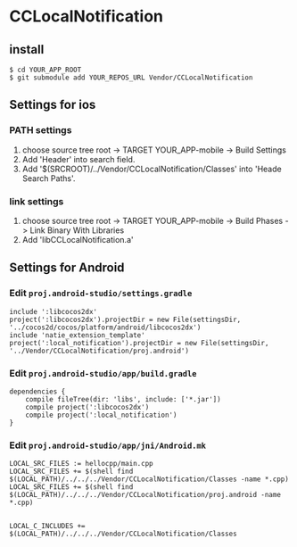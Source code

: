 # CCLocalNotification

## install

```
$ cd YOUR_APP_ROOT
$ git submodule add YOUR_REPOS_URL Vendor/CCLocalNotification
```

## Settings for ios

### PATH settings

1. choose source tree root -> TARGET YOUR_APP-mobile -> Build Settings
1. Add  'Header' into search field.
1. Add '$(SRCROOT)/../Vendor/CCLocalNotification/Classes' into 'Heade Search Paths'.

### link settings

1. choose source tree root -> TARGET YOUR_APP-mobile -> Build Phases -> Link Binary With Libraries
1. Add 'libCCLocalNotification.a'


## Settings for Android

### Edit `proj.android-studio/settings.gradle`

```
include ':libcocos2dx'
project(':libcocos2dx').projectDir = new File(settingsDir, '../cocos2d/cocos/platform/android/libcocos2dx')
include 'natie_extension_template'
project(':local_notification').projectDir = new File(settingsDir, '../Vendor/CCLocalNotification/proj.android')
```

### Edit `proj.android-studio/app/build.gradle`

```
dependencies {
    compile fileTree(dir: 'libs', include: ['*.jar'])
    compile project(':libcocos2dx')
    compile project(':local_notification')
}
```

### Edit `proj.android-studio/app/jni/Android.mk`

```
LOCAL_SRC_FILES := hellocpp/main.cpp
LOCAL_SRC_FILES += $(shell find $(LOCAL_PATH)/../../../Vendor/CCLocalNotification/Classes -name *.cpp)
LOCAL_SRC_FILES += $(shell find $(LOCAL_PATH)/../../../Vendor/CCLocalNotification/proj.android -name *.cpp)


LOCAL_C_INCLUDES += $(LOCAL_PATH)/../../../Vendor/CCLocalNotification/Classes
```
